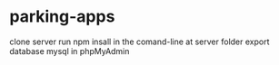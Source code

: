 # parking-apps

clone server
run npm insall in the comand-line at server folder
export database mysql in phpMyAdmin
